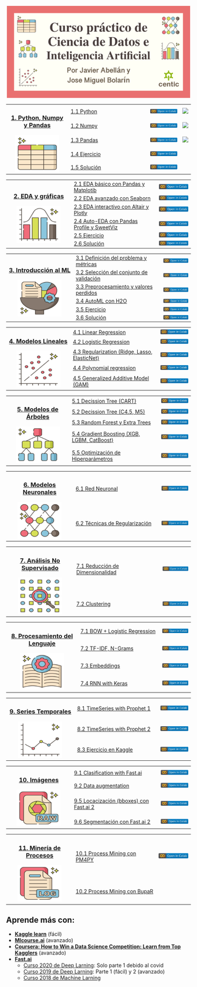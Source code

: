 <!--<h1 align="center">Curso de Ciencia Datos de CENTIC</h1>-->
<p align="center"><img src="img/miniaturas YT/Portada.png" width="500px"></p>


<table>
  
  <!----------------------------------- 1. Python, Numpy y Pandas ----------------------------------->
  <tr>
    <th width="250" rowspan="5"><h3><a href="/01.%20Python%2C%20Numpy%20y%20Pandas">1. Python, Numpy y Pandas</a></h3>
      <img src="img/1pandas.svg" width="120px" height="100px"></th>
    <td width="350"><a href="/01.%20Python%2C%20Numpy%20y%20Pandas/1.1%20Python.ipynb">1.1 Python</a></td>
    <td width="150"><a href="https://colab.research.google.com/github/CenticMurcia/curso-ciencia-datos/blob/master/01.%20Python%2C%20Numpy%20y%20Pandas/1.1%20Python.ipynb"><img src="img/colab.svg"/></a></td>
    <td><a href="https://youtu.be/7TEk5dsFaPk"><img src="https://img.shields.io/badge/-Vídeo-grey?logo=youtube&logoColor=red"/></a></td>
  </tr>
  <tr>
    <td><a href="/01.%20Python%2C%20Numpy%20y%20Pandas/1.2%20Numpy.ipynb">1.2 Numpy</a></td>
    <td><a href="https://colab.research.google.com/github/CenticMurcia/curso-ciencia-datos/blob/master/01.%20Python%2C%20Numpy%20y%20Pandas/1.2%20Numpy.ipynb"><img src="img/colab.svg"/></a></td>
    <td><a href="https://youtu.be/NV4Eh98Zdl0"><img src="https://img.shields.io/badge/-Vídeo-grey?logo=youtube&logoColor=red"/></a></td>
  </tr>
  <tr>
    <td><a href="/01.%20Python%2C%20Numpy%20y%20Pandas/1.3%20Pandas%20(adult%20dataset).ipynb">1.3 Pandas</a></td>
    <td><a href="https://colab.research.google.com/github/CenticMurcia/curso-ciencia-datos/blob/master/01.%20Python%2C%20Numpy%20y%20Pandas/1.3%20Pandas%20(adult%20dataset).ipynb"><img src="img/colab.svg"/></a></td>
    <td><a href="https://youtu.be/nShGCmrWgpw"><img src="https://img.shields.io/badge/-Vídeo-grey?logo=youtube&logoColor=red"/></a></td>
  </tr>
  <tr>
    <td><a href="/01.%20Python%2C%20Numpy%20y%20Pandas/1.4%20Ejercicio%20(titanic%20dataset).ipynb">1.4 Ejercicio</a></td>
    <td><a href="https://colab.research.google.com/github/CenticMurcia/curso-ciencia-datos/blob/master/01.%20Python%2C%20Numpy%20y%20Pandas/1.4%20Ejercicio%20(titanic%20dataset).ipynb"><img src="img/colab.svg"/></a></td>
  </tr>
  <tr>
    <td><a href="/01.%20Python%2C%20Numpy%20y%20Pandas/1.5%20Solución.ipynb">1.5 Solución</a></td>
    <td><a href="https://colab.research.google.com/github/CenticMurcia/curso-ciencia-datos/blob/master/01.%20Python%2C%20Numpy%20y%20Pandas/1.5%20Solución.ipynb"><img src="img/colab.svg"/></a></td>
  </tr>
</table>


<table>
  <!----------------------------------- 📊 2. EDA ----------------------------------->
  <tr>
    <th width="250" rowspan="6"><h3><a href="/02.%20EDA">2. EDA y gráficas</a></h3><img src="img/2eda.svg" width="120px" height="100px"></th>
    <td width="350"><a href="/02.%20EDA/2.1%20EDA%20sencillo%20con%20Pandas%20(churn%20ds).ipynb">2.1 EDA básico con Pandas y Matplotib</a></td>
    <td width="150"><a href="https://colab.research.google.com/github/CenticMurcia/curso-ciencia-datos/blob/master/02.%20EDA/2.1%20EDA%20sencillo%20con%20Pandas%20(churn%20ds).ipynb"><img src="img/colab.svg"/></a></td>
  </tr>
  <tr>
    <td><a href="/02.%20EDA/2.2%20EDA%20avanzado%20con%20Seaborn%20(churn%20ds).ipynb">2.2 EDA avanzado con Seaborn</a></td>
    <td><a href="https://colab.research.google.com/github/CenticMurcia/curso-ciencia-datos/blob/master/02.%20EDA/2.2%20EDA%20avanzado%20con%20Seaborn%20(churn%20ds).ipynb"><img src="img/colab.svg"/></a></td>
  </tr>
  <tr>
    <td><a href="/02.%20EDA/2.3%20EDA%20interactivo%20con%20Plotly%20(videogame%20ds).ipynb">2.3 EDA interactivo con Altair y Plotly</a></td>
    <td><a href="https://colab.research.google.com/github/CenticMurcia/curso-ciencia-datos/blob/master/02.%20EDA/2.3%20EDA%20interactivo%20con%20Plotly%20(videogame%20ds).ipynb"><img src="img/colab.svg"/></a></td>
  </tr>
  <tr>
    <td><a href="/02.%20EDA/2.4%20EDA%20automático%20con%20Pandas%20Profile.ipynb">2.4 Auto-EDA con Pandas Profile y SweetViz</a></td>
    <td><a href="https://colab.research.google.com/github/CenticMurcia/curso-ciencia-datos/blob/master/02.%20EDA/2.4%20EDA%20automático%20con%20Pandas%20Profile.ipynb"><img src="img/colab.svg"/></a></td>
  </tr>
  <tr>
    <td><a href="/02.%20EDA/2.4%20Ejercicio.ipynb">2.5 Ejercicio</a></td>
    <td><a href="https://colab.research.google.com/github/CenticMurcia/curso-ciencia-datos/blob/master/02.%20EDA/2.4%20Ejercicio.ipynb"><img src="img/colab.svg"/></a></td>
  </tr>
  <tr>
    <td><a href="/02.%20EDA/2.5%20Solución.ipynb">2.6 Solución</a></td>
    <td><a href="https://colab.research.google.com/github/CenticMurcia/curso-ciencia-datos/blob/master/02.%20EDA/2.5%20Solución.ipynb"><img src="img/colab.svg"/></a></td>
  </tr>
</table>


<table>
  <!----------------------------------- 3. Introducción al ML ----------------------------------->
  <tr>
    <th width="250" rowspan="6"><h3><a href="/03.%20Preprocessing">3. Introducción al ML</a></h3>
    <img src="img/3prepro.svg" width="120px" height="100px"></th>
    <td width="350"><a href="/04.%20Linear%20models/3.1%20Linear%20Regression.ipynb">3.1 Definición del problema y métricas</a></td>
    <td width="150"><a href="https://colab.research.google.com/github/CenticMurcia/curso-ciencia-datos/blob/master/04.%20Linear%20models/3.1%20Linear%20Regression.ipynb"><img src="img/colab.svg"/></a></td>
  </tr>
  <tr>
    <td><a href="/04.%20Linear%20models/3.2%20Logistic%20Regression.ipynb">3.2 Selección del conjunto de validación</a></td>
    <td><a href="https://colab.research.google.com/github/CenticMurcia/curso-ciencia-datos/blob/master/04.%20Linear%20models/3.2%20Logistic%20Regression.ipynb"><img src="img/colab.svg"/></a></td>
  </tr>
  <tr>
    <td><a href="/04.%20Linear%20models/3.4%20Regularization.ipynb">3.3 Preprocesamiento y valores perdidos</a></td>
    <td><a href="https://colab.research.google.com/github/CenticMurcia/curso-ciencia-datos/blob/master/04.%20Linear%20models/3.4%20Regularization.ipynb"><img src="img/colab.svg"/></a></td>
  </tr>
  <tr>
    <td><a href="/04.%20Linear%20models/3.2%20Logistic%20Regression.ipynb">3.4 AutoML con H2O</a></td>
    <td><a href="https://colab.research.google.com/github/CenticMurcia/curso-ciencia-datos/blob/master/04.%20Linear%20models/3.2%20Logistic%20Regression.ipynb"><img src="img/colab.svg"/></a></td>
  </tr>
  <tr>
    <td><a href="/04.%20Linear%20models/3.4%20Regularization.ipynb">3.5 Ejercicio</a></td>
    <td><a href="https://colab.research.google.com/github/CenticMurcia/curso-ciencia-datos/blob/master/04.%20Linear%20models/3.4%20Regularization.ipynb"><img src="img/colab.svg"/></a></td>
  </tr>
  <tr>
    <td><a href="/04.%20Linear%20models/3.5%20Polynomial%20regression.ipynb">3.6 Solución</a></td>
    <td><a href="https://colab.research.google.com/github/CenticMurcia/curso-ciencia-datos/blob/master/04.%20Linear%20models/3.5%20Polynomial%20regression.ipynb"><img src="img/colab.svg"/></a></td>
  </tr>
</table>


<table>
  <!----------------------------------- 📏 4. Modelos Lineales ----------------------------------->
  <tr>
    <th width="250" rowspan="5"><h3><a href="/04.%20Linear%20models">4. Modelos Lineales</a></h3>
    <img src="img/3linear.svg" width="120px" height="100px"></th>
    <td width="350"><a href="/04.%20Linear%20models/4.1%20Linear%20Regression.ipynb">4.1 Linear Regression</a></td>
    <td width="150"><a href="https://colab.research.google.com/github/CenticMurcia/curso-ciencia-datos/blob/master/04.%20Linear%20models/4.1%20Linear%20Regression.ipynb"><img src="img/colab.svg"/></a></td>
  </tr>
  <tr>
    <td><a href="/04.%20Linear%20models/4.2%20Logistic%20Regression.ipynb">4.2 Logistic Regression</a></td>
    <td><a href="https://colab.research.google.com/github/CenticMurcia/curso-ciencia-datos/blob/master/04.%20Linear%20models/4.2%20Logistic%20Regression.ipynb"><img src="img/colab.svg"/></a></td>
  </tr>
  <tr>
    <td><a href="/04.%20Linear%20models/4.4%20Regularization.ipynb">4.3 Regularization (Ridge, Lasso, ElasticNet)</a></td>
    <td><a href="https://colab.research.google.com/github/CenticMurcia/curso-ciencia-datos/blob/master/04.%20Linear%20models/4.4%20Regularization.ipynb"><img src="img/colab.svg"/></a></td>
  </tr>
  <tr>
    <td><a href="/04.%20Linear%20models/4.5%20Polynomial%20regression.ipynb">4.4 Polynomial regression</a></td>
    <td><a href="https://colab.research.google.com/github/CenticMurcia/curso-ciencia-datos/blob/master/04.%20Linear%20models/4.5%20Polynomial%20regression.ipynb"><img src="img/colab.svg"/></a></td>
  </tr>
  <tr>
    <td><a href="">4.5 Generalized Additive Model (GAM)</a></td>
    <td><a href=""><img src="img/colab.svg"/></a></td>
  </tr>
</table>


<table>
  <!----------------------------------- 🌳 5. Tree models ----------------------------------->
  <tr>
    <th width="250" rowspan="5"><h3><a href="/05.%20Tree%20models">5. Modelos de Árboles</a></h3><img src="img/4tree.svg" width="120px" height="100px"></th>
    <td width="350"><a href="/05.%20Tree%20models/2.2%20Decission%20tree.ipynb">5.1 Decission Tree (CART)</a></td>
    <td width="150"><a href="https://colab.research.google.com/github/CenticMurcia/curso-ciencia-datos/blob/master/05.%20Tree%20models/2.2%20Decission%20tree.ipynb"><img src="img/colab.svg"/></a></td>
  </tr>
  <tr>
    <td><a href="/05.%20Tree%20models/2.2%20Decission%20tree.ipynb">5.2 Decission Tree (C4.5, M5)</a></td>
    <td><a href="https://colab.research.google.com/github/CenticMurcia/curso-ciencia-datos/blob/master/05.%20Tree%20models/2.2%20Decission%20tree.ipynb"><img src="img/colab.svg"/></a></td>
  </tr>
  <tr>
    <td><a href="/05.%20Tree%20models/2.3%20Random%20Forest.ipynb">5.3 Random Forest y Extra Trees</a></td>
    <td><a href="https://colab.research.google.com/github/CenticMurcia/curso-ciencia-datos/blob/master/05.%20Tree%20models/2.3%20Random%20Forest.ipynb"><img src="img/colab.svg"/></a></td>
  </tr> 
  <tr>
    <td><a href="/05.%20Tree%20models/2.4%20Gradient%20Boosting.ipynb">5.4 Gradient Boosting (XGB, LGBM, CatBoost)</a></td>
    <td><a href="https://colab.research.google.com/github/CenticMurcia/curso-ciencia-datos/blob/master/05.%20Tree%20models/2.4%20Gradient%20Boosting.ipynb"><img src="img/colab.svg"/></a></td>
  </tr>
  <tr>
    <td><a href="/05.%20Tree%20models/2.5%20Neural%20Network.ipynb">5.5 Optimización de Hiperparámetros</a></td>
    <td><a href="https://colab.research.google.com/github/CenticMurcia/curso-ciencia-datos/blob/master/05.%20Tree%20models/2.5%20Neural%20Network.ipynb"><img src="img/colab.svg"/></a></td>
  </tr>
</table>


<table>
  <!-----------------------------------  6. Redes Neuronales ----------------------------------->
  <tr>
    <th width="250" rowspan="2"><h3><a href="/06.%20Neural%20Networks">6. Modelos Neuronales</a></h3><img src="img/5nn.svg" width="120px" height="100px"></th>
    <td width="350"><a href="/06.%20Web%20scrapping/6.1%20Beautiful%20Soup.ipynb">6.1 Red Neuronal</a></td>
    <td width="150"><a href="https://colab.research.google.com/github/CenticMurcia/curso-ciencia-datos/blob/master/06.%20Web%20scrapping/6.1%20Beautiful%20Soup.ipynb"><img src="img/colab.svg"/></a></td>
  </tr>
  <tr>
    <td><a href="/07.%20Unsupervised/5.2%20Clustering.ipynb">6.2 Técnicas de Regularización</a></td>
    <td><a href="https://colab.research.google.com/github/CenticMurcia/curso-ciencia-datos/blob/master/07.%20Unsupervised/5.2%20Clustering.ipynb"><img src="img/colab.svg"/></a></td>
</table>


<table>
  <!----------------------------------- 7. No Supervisado ----------------------------------->
  <tr>
    <th width="250" rowspan="2"><h3><a href="/07.%20Unsupervised">7. Análisis No Supervisado</a></h3><img src="img/6unsupervised.svg" width="120px" height="100px"></th>
    <td width="350"><a href="/07.%20Unsupervised/5.1%20Dim%20Red.ipynb">7.1 Reducción de Dimensionalidad</a></td>
    <td width="150"><a href="https://colab.research.google.com/github/CenticMurcia/curso-ciencia-datos/blob/master/07.%20Unsupervised/5.1%20Dim%20Red.ipynb"><img src="img/colab.svg"/></a></td>
  </tr>
  <tr>
    <td><a href="/07.%20Unsupervised/5.2%20Clustering.ipynb">7.2 Clustering</a></td>
    <td><a href="https://colab.research.google.com/github/CenticMurcia/curso-ciencia-datos/blob/master/07.%20Unsupervised/5.2%20Clustering.ipynb"><img src="img/colab.svg"/></a></td>
  </tr>
</table>


<table>
  <!-----------------------------------  8. NLP ----------------------------------->
  <tr>
    <th width="250" rowspan="4"><h3><a href="/08.%20NLP">8. Procesamiento del Lenguaje</a></h3><img src="img/7nlp.svg" width="120px" height="100px"></th>
    <td width="350"><a href="/07.%20NLP/4.1%20Bag%20of%20words%20Logistic%20Regression.ipynb">7.1 BOW + Logistic Regression</a></td>
    <td width="150"><a href="https://colab.research.google.com/github/CenticMurcia/curso-ciencia-datos/blob/master/07.%20NLP/4.1%20Bag%20of%20words%20Logistic%20Regression.ipynb"><img src="img/colab.svg"/></a></td>
  </tr>
  <tr>
    <td><a href="/07.%20NLP/4.2%20Tf-Idf%20%2B%202grams.ipynb">7.2 TF-IDF, N-Grams</a></td>
    <td><a href="https://colab.research.google.com/github/CenticMurcia/curso-ciencia-datos/blob/master/07.%20NLP/4.2%20Tf-Idf%20%2B%202grams.ipynb"><img src="img/colab.svg"/></a></td>
  </tr>
  <tr>
    <td><a href="/07.%20NLP/4.3%20Word%20Embeddings.ipynb">7.3 Embeddings</a></td>
    <td><a href="https://colab.research.google.com/github/CenticMurcia/curso-ciencia-datos/blob/master/07.%20NLP/4.3%20Word%20Embeddings.ipynb"><img src="img/colab.svg"/></a></td>
  </tr>
  <tr>
    <td><a href="/07.%20NLP/4.4%20RNN%20with%20Keras.ipynb">7.4 RNN with Keras</a></td>
    <td><a href="https://colab.research.google.com/github/CenticMurcia/curso-ciencia-datos/blob/master/07.%20NLP/4.4%20RNN%20with%20Keras.ipynb"><img src="img/colab.svg"/></a></td>
  </tr>
</table>


<table>  
  <!-----------------------------------  🕐 9. Time series ----------------------------------->
  <tr>
    <th width="250" rowspan="3"><h3><a href="/09.%20Time%20Series">9. Series Temporales</a></h3><img src="img/8time.svg" width="120px" height="100px"></th>
    <td width="350"><a href="/08.%20Time%20Series/8.1%20TimeSeries%20with%20Prophet%20-%20Walmart.ipynb">8.1 TimeSeries with Prophet 1</a></td>
    <td width="150"><a href="https://colab.research.google.com/github/CenticMurcia/curso-ciencia-datos/blob/master/08.%20Time%20Series/8.1%20TimeSeries%20with%20Prophet%20-%20Walmart.ipynb"><img src="img/colab.svg"/></a></td>
  </tr>
  <tr>
    <td><a href="/08.%20Time%20Series/8.2%20TimeSeries%20with%20Prophet%20-%20Medium%20posts.ipynb">8.2 TimeSeries with Prophet 2</a></td>
    <td><a href="https://colab.research.google.com/github/CenticMurcia/curso-ciencia-datos/blob/master/08.%20Time%20Series/8.2%20TimeSeries%20with%20Prophet%20-%20Medium%20posts.ipynb"><img src="img/colab.svg"/></a></td>
  </tr>
  <tr>
    <td><a href="/08.%20Time%20Series/8.3%20Ejercicio%20en%20Kaggle.ipynb">8.3 Ejercicio en Kaggle</a></td>
    <td><a href="https://colab.research.google.com/github/CenticMurcia/curso-ciencia-datos/blob/master/08.%20Time%20Series/8.3%20Ejercicio%20en%20Kaggle.ipynb"><img src="img/colab.svg"/></a></td>
  </tr>
</table>


<table>
  <!-----------------------------------  🖼️ 9. Image ----------------------------------->
  <tr>
    <th width="250" rowspan="4"><h3><a href="/10.%20Image">10. Imágenes</a></h3><img src="img/9raw.svg" width="120px" height="100px"></th>
    <td width="350"><a href="/10.%20Image/Classification%20-%20Fastai.ipynb">9.1 Clasification with Fast.ai</a></td>
    <td width="150"><a href="https://colab.research.google.com/github/CenticMurcia/curso-ciencia-datos/blob/master/10.%20Image/Fastai.ipynb"><img src="img/colab.svg"/></a></td>
  </tr>
    <tr>
    <td><a href="/10.%20Image/Segmentation%20-%20Fastai.ipynb">9.2 Data augmentation</a></td>
    <td><a href="https://colab.research.google.com/github/CenticMurcia/curso-ciencia-datos/blob/master/10.%20Image/Segmentation%20-%20Fastai.ipynb"><img src="img/colab.svg"/></a></td>
  <tr>
    <td><a href="/10.%20Image/Segmentation%20-%20Fastai.ipynb">9.5 Locacización (bboxes) con Fast.ai 2</a></td>
    <td><a href="https://colab.research.google.com/github/CenticMurcia/curso-ciencia-datos/blob/master/10.%20Image/Segmentation%20-%20Fastai.ipynb"><img src="img/colab.svg"/></a></td>
  <tr>
    <td><a href="/10.%20Image/Segmentation%20-%20Fastai.ipynb">9.6 Segmentación con Fast.ai 2</a></td>
    <td><a href="https://colab.research.google.com/github/CenticMurcia/curso-ciencia-datos/blob/master/10.%20Image/Segmentation%20-%20Fastai.ipynb"><img src="img/colab.svg"/></a></td>
  </tr>
</table>

<table>
  <!---------------------------------  ⛏️ 10. Process Mining --------------------------------->
  <tr>
    <th width="250" rowspan="2"><h3><a href="/11.%20Process%20Mining">11. Minería de Procesos</a></h3><img src="img/10log.svg" width="120px" height="100px"></th>
    <td width="350"><a href="/11.%20Process%20Mining/10.1%20Process%20Mining%20con%20PM4PY.ipynb">10.1 Process Mining con PM4PY</a></td>
    <td width="150"><a href="https://colab.research.google.com/github/CenticMurcia/curso-ciencia-datos/blob/master/11.%20Process%20Mining/10.1%20Process%20Mining%20con%20PM4PY.ipynb"><img src="img/colab.svg"/></a></td>
  </tr>
  <tr>
    <td><a href="/11.%20Process%20Mining/10.2%20Process%20Mining%20con%20BupaR.R">10.2 Process Mining con BupaR</a></td>
    <td></td>
  </tr>
</table>


<!-----------------------------------  EXTRA ----------------------------------->
<!--

- Modelos de instancia (knn)
- Modelos bayesianos
- Modelos genéticos/evolutivos
- Aprendizaje por refuerzo
- Recommenders
  - Recommender systems
  - Next Product to Buy (NPtB)
  - Collaborative Filtering
- Sonido
  - clasificacion
  - clasificacion temporal
  - separar fuentes)
- ML en producción
  - APIs
- Efficient Pandas (H20 datatable, reduce memory...)

-->

## Aprende más con:
- [**Kaggle learn**](https://www.kaggle.com/learn) (fácil)
- [**Mlcourse.ai**](http://mlcourse.ai) (avanzado)
- [**Coursera: How to Win a Data Science Competition: Learn from Top Kagglers**](https://www.coursera.org/learn/competitive-data-science) (avanzado)
- [**Fast.ai**](http://fast.ai)
  - [Curso 2020 de Deep Larning](https://course.fast.ai): Solo parte 1 debido al covid
  - [Curso 2019 de Deep Larning](https://course19.fast.ai): Parte 1 (fácil) y 2 (avanzado)
  - [Curso 2018 de Machine Larning](http://course18.fast.ai/ml)


